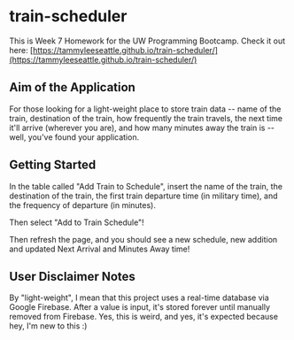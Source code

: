 # train-scheduler
This is Week 7 Homework for the UW Programming Bootcamp. Check it out here: [https://tammyleeseattle.github.io/train-scheduler/](https://tammyleeseattle.github.io/train-scheduler/)



## Aim of the Application
For those looking for a light-weight place to store train data -- name of the train, destination of the train, how frequently the train travels, the next time it'll arrive (wherever you are), and how many minutes away the train is -- well, you've found your application.

## Getting Started
In the table called "Add Train to Schedule", insert the name of the train, the destination of the train, the first train departure time (in military time), and the frequency of departure (in minutes).

Then select "Add to Train Schedule"!

Then refresh the page, and you should see a new schedule, new addition and updated Next Arrival and Minutes Away time!

## User Disclaimer Notes
By "light-weight", I mean that this project uses a real-time database via Google Firebase. After a value is input, it's stored forever until manually removed from Firebase. Yes, this is weird, and yes, it's expected because hey, I'm new to this :)
